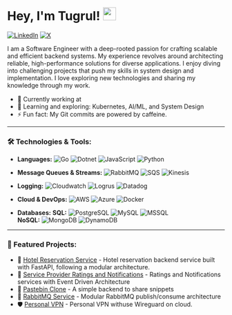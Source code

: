 <h1 align="left">Hey, I'm Tugrul! <img src="https://i.giphy.com/media/v1.Y2lkPTc5MGI3NjExZ3lvNjJqNmQ2MWxlcDRyaWpmcGd6dzk3amV2YTVuN3Q0bHN5bjRiZyZlcD12MV9pbnRlcm5hbF9naWZfYnlfaWQmY3Q9cw/w1OBpBd7kJqHrJnJ13/giphy.gif" height="30px"></h1>

[![LinkedIn](https://img.shields.io/badge/-LinkedIn-0077B5?logo=linkedin&logoColor=white)](https://linkedin.com/in/tugrul-simsirli)
[![X](https://img.shields.io/badge/-000000?logo=x&logoColor=white)](https://x.com/MrSimsirli)

I am a Software Engineer with a deep-rooted passion for crafting scalable and efficient backend systems. My experience revolves around architecting reliable, high-performance solutions for diverse applications. I enjoy diving into challenging projects that push my skills in system design and implementation. I love exploring new technologies and sharing my knowledge through my work.


- 💼 Currently working at  <a href="https://p.tech"><img src="https://p.tech/images/ptech-logo.svg" height="15px"></a>
- 🌱 Learning and exploring: Kubernetes, AI/ML, and System Design
- ⚡ Fun fact: My Git commits are powered by caffeine.

---

### 🛠️ Technologies & Tools:
- **Languages:** 
  ![Go](https://img.shields.io/badge/-Golang-00ADD8?logo=go&logoColor=white)
  ![Dotnet](https://img.shields.io/badge/-Dotnet-512BD4?logo=dotnet&logoColor=white)
  ![JavaScript](https://img.shields.io/badge/-JavaScript-F7DF1E?logo=javascript&logoColor=black)
  ![Python](https://img.shields.io/badge/-Python-3776AB?logo=python&logoColor=white)
  
- **Message Queues & Streams:** 
  ![RabbitMQ](https://img.shields.io/badge/-RabbitMQ-FF6600?logo=rabbitmq&logoColor=white)
  ![SQS](https://img.shields.io/badge/-SQS-FF4F8B?logo=amazon-aws&logoColor=white)
  ![Kinesis](https://img.shields.io/badge/-Kinesis-FF9900?logo=amazon-aws&logoColor=white)
  
- **Logging:** 
  ![Cloudwatch](https://img.shields.io/badge/-Cloudwatch-FF4F8B?logo=amazon-aws&logoColor=white)
  ![Logrus](https://img.shields.io/badge/-Logrus-000000?logo=go&logoColor=white)
  ![Datadog](https://img.shields.io/badge/-Datadog-632CA6?logo=datadog&logoColor=white)
  
- **Cloud & DevOps:** 
  ![AWS](https://img.shields.io/badge/-AWS-232F3E?logo=amazon-aws&logoColor=white)
  ![Azure](https://img.shields.io/badge/-Azure-0078D4?logo=microsoft-azure&logoColor=white)
  ![Docker](https://img.shields.io/badge/-Docker-2496ED?logo=docker&logoColor=white)
  
- **Databases:** 
  **SQL:** 
  ![PostgreSQL](https://img.shields.io/badge/-PostgreSQL-4169E1?logo=postgresql&logoColor=white)
  ![MySQL](https://img.shields.io/badge/-MySQL-4479A1?logo=mysql&logoColor=white)
  ![MSSQL](https://img.shields.io/badge/-MSSQL-CC2927?logo=microsoft-sql-server&logoColor=white)  
  **NoSQL:** 
  ![MongoDB](https://img.shields.io/badge/-MongoDB-47A248?logo=mongodb&logoColor=white)
  ![DynamoDB](https://img.shields.io/badge/-DynamoDB-4053D6?logo=amazon-dynamodb&logoColor=white)



---

### 📌 Featured Projects:
- 🏨 [Hotel Reservation Service](https://github.com/tugrulsimsirli/hotel_reservation) - Hotel reservation backend service built with FastAPI, following a modular architecture.
- 🔔 [Service Provider Ratings and Notifications](https://github.com/tugrulsimsirli/rating_notification_services) - Ratings and Notifications services with Event Driven Architecture
- 📝 [Pastebin Clone](https://github.com/tugrulsimsirli/pastebin-clone) - A simple backend to share snippets
- 🐇 [RabbitMQ Service](https://github.com/tugrulsimsirli/rabbitmq) - Modular RabbitMQ publish/consume architecture
- 🛡️ [Personal VPN](https://github.com/tugrulsimsirli/wireguard-personalVPN) - Personal VPN withuse Wireguard on cloud.




<!-- ## 📊 GitHub Stats
<p align="center">
  <img src="https://github-readme-stats.vercel.app/api?username=tugrulsimsirli&show_icons=true&theme=tokyonight" alt="GitHub Stats"/>
  <img src="https://github-readme-streak-stats.herokuapp.com/?user=tugrulsimsirli&theme=tokyonight" alt="GitHub Streak Stats"/>
</p> -->
